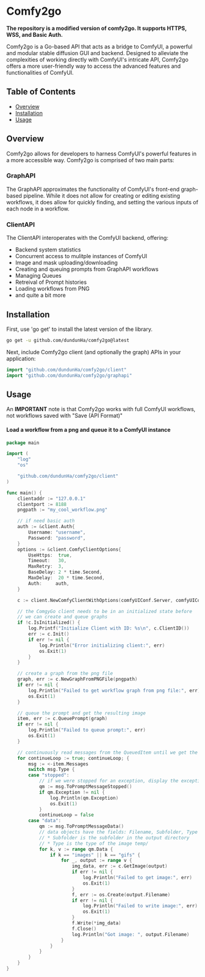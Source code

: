 # Comfy2go

**The repository is a modified version of comfy2go.
It supports HTTPS, WSS, and Basic Auth.**

Comfy2go is a Go-based API that acts as a bridge to ComfyUI, a powerful and modular stable diffusion GUI and backend. Designed to alleviate the complexities of working directly with ComfyUI's intricate API, Comfy2go offers a more user-friendly way to access the advanced features and functionalities of ComfyUI.


## Table of Contents

- [Overview](#overview)
- [Installation](#installation)
- [Usage](#usage)

## Overview

Comfy2go allows for developers to harness ComfyUI's powerful features in a more accessible way. Comfy2go is comprised of two main parts:

### GraphAPI
The GraphAPI approximates the functionality of ComfyUI's front-end graph-based pipeline.  While it does not allow for creating or editing existing workflows, it does allow for quickly finding, and setting the various inputs of each node in a workflow.

### ClientAPI
The ClientAPI interoperates with the ComfyUI backend, offering:
- Backend system statistics
- Concurrent access to mulitple instances of ComfyUI
- Image and mask uploading/downloading
- Creating and queuing prompts from GraphAPI workflows
- Managing Queues
- Retreival of Prompt histories
- Loading workflows from PNG
- and quite a bit more

## Installation
First, use 'go get' to install the latest version of the library.
```bash
go get -u github.com/dundunHa/comfy2go@latest
```
Next, include Comfy2go client (and optionally the graph) APIs in your application:
```go
import "github.com/dundunHa/comfy2go/client"
import "github.com/dundunHa/comfy2go/graphapi"
```
## Usage
An **IMPORTANT** note is that Comfy2go works with full ComfyUI workflows, not workflows saved with "Save (API Format)"

#### Load a workflow from a png and queue it to a ComfyUI instance
```go
package main

import (
	"log"
	"os"

	"github.com/dundunHa/comfy2go/client"
)

func main() {
	clientaddr := "127.0.0.1"
	clientport := 8188
	pngpath := "my_cool_workflow.png"

	// if need basic auth
	auth := &client.Auth{
		Username: "username",
		Password: "password",
	}
	options := &client.ComfyClientOptions{
		UseHttps:  true,
		Timeout:   30,
		MaxRetry:  3,
		BaseDelay: 2 * time.Second,
		MaxDelay:  20 * time.Second,
		Auth:     auth,
	}

	c := client.NewComfyClientWithOptions(comfyUIConf.Server, comfyUIConf.Port, nil, options)

	// the ComgyGo client needs to be in an initialized state before
	// we can create and queue graphs
	if !c.IsInitialized() {
		log.Printf("Initialize Client with ID: %s\n", c.ClientID())
		err := c.Init()
		if err != nil {
			log.Println("Error initializing client:", err)
			os.Exit(1)
		}
	}

	// create a graph from the png file
	graph, err := c.NewGraphFromPNGFile(pngpath)
	if err != nil {
		log.Println("Failed to get workflow graph from png file:", err)
		os.Exit(1)
	}

	// queue the prompt and get the resulting image
	item, err := c.QueuePrompt(graph)
	if err != nil {
		log.Println("Failed to queue prompt:", err)
		os.Exit(1)
	}

	// continuously read messages from the QueuedItem until we get the "stopped" message type
	for continueLoop := true; continueLoop; {
		msg := <-item.Messages
		switch msg.Type {
		case "stopped":
			// if we were stopped for an exception, display the exception message
			qm := msg.ToPromptMessageStopped()
			if qm.Exception != nil {
				log.Println(qm.Exception)
				os.Exit(1)
			}
			continueLoop = false
		case "data":
			qm := msg.ToPromptMessageData()
			// data objects have the fields: Filename, Subfolder, Type
			// * Subfolder is the subfolder in the output directory
			// * Type is the type of the image temp/
			for k, v := range qm.Data {
				if k == "images" || k == "gifs" {
					for _, output := range v {
						img_data, err := c.GetImage(output)
						if err != nil {
							log.Println("Failed to get image:", err)
							os.Exit(1)
						}
						f, err := os.Create(output.Filename)
						if err != nil {
							log.Println("Failed to write image:", err)
							os.Exit(1)
						}
						f.Write(*img_data)
						f.Close()
						log.Println("Got image: ", output.Filename)
					}
				}
			}
		}
	}
}

```
